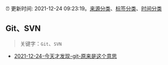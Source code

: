 :alarm_clock: 更新时间: 2021-12-24 09:23:19。[来源分类](../README.md)、[标签分类](../TAGS.md)、[时间分类](../TIMELINE.md)

## Git、SVN


> 关键字：`Git`、`SVN`



- [2021-12-24-今天才发现-git-原来是这个意思](https://www.v2ex.com/t/824241) 